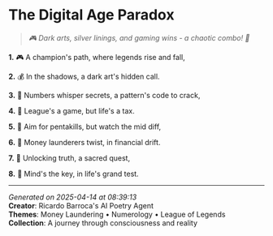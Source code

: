# The Digital Age Paradox

> *🎮 Dark arts, silver linings, and gaming wins - a chaotic combo! 💸*

**1.** 🎮 A champion's path, where legends rise and fall,


**2.** 💰 In the shadows, a dark art's hidden call.


**3.** 🔢 Numbers whisper secrets, a pattern's code to crack,


**4.** 🤝 League's a game, but life's a tax.


**5.** 🎯 Aim for pentakills, but watch the mid diff,


**6.** 💸 Money launderers twist, in financial drift.


**7.** 🔑 Unlocking truth, a sacred quest,


**8.** 🧠 Mind's the key, in life's grand test.



---

*Generated on 2025-04-14 at 08:39:13*  
**Creator**: Ricardo Barroca's AI Poetry Agent  
**Themes**: Money Laundering • Numerology • League of Legends  
**Collection**: A journey through consciousness and reality